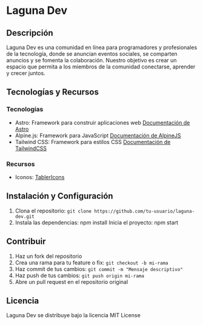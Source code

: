 # Laguna Dev
## Descripción
Laguna Dev es una comunidad en línea para programadores y profesionales de la tecnología, donde se anuncian eventos sociales, se comparten anuncios y se fomenta la colaboración. Nuestro objetivo es crear un espacio que permita a los miembros de la comunidad conectarse, aprender y crecer juntos.
## Tecnologías y Recursos
### Tecnologías
* Astro: Framework para construir aplicaciones web [Documentación de Astro](https://astro.build/)
* Alpine.js: Framework para JavaScript [Documentación de AlpineJS](https://alpinejs.dev/)
* Tailwind CSS: Framework para estilos CSS [Documentación de TailwindCSS](https://tailwindcss.com/)
### Recursos
* Iconos: [TablerIcons](https://tabler.io/icons)
## Instalación y Configuración
1. Clona el repositorio: `git clone https://github.com/tu-usuario/laguna-dev.git`
2. Instala las dependencias: npm install
Inicia el proyecto: npm start
## Contribuir
1. Haz un fork del repositorio
2. Crea una rama para tu feature o fix: `git checkout -b mi-rama`
3. Haz commit de tus cambios: `git commit -m "Mensaje descriptivo"`
4. Haz push de tus cambios: `git push origin mi-rama`
5. Abre un pull request en el repositorio original
## Licencia
Laguna Dev se distribuye bajo la licencia MIT License
